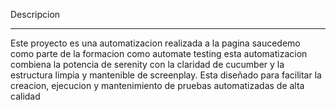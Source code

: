 Descripcion
****************************************************************************************************
Este proyecto es una automatizacion realizada a la pagina saucedemo como parte de la formacion como automate testing esta automatizacion combiena la potencia de serenity
con la claridad de cucumber y la estructura limpia y mantenible de screenplay. Esta diseñado para facilitar la creacion, ejecucion y mantenimiento de pruebas automatizadas
de alta calidad 
